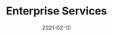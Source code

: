 ---
title: 'Enterprise Services'
description: >
 The following organizations offer enterprise services for Fluentd and Fluent Bit.  If you would like to list your 
 organization here, please open a pull request in the primary Fluent Bit GitHub repository
date: 2021-02-10
headerTheme: light
herobg: "/images/hero@2x.jpg"
enterprise:
  enabled: true
  position: 0
  list:
  - title: Calyptia
    description: Support services and Enterprise features from the creators and maintainers of Fluentd and Fluent Bit.
    logo: /images/calyptia.svg
    buttonUrl: "https://calyptia.com/"
    buttonText: "read More"
    tabOpen: "_blank"
  - title: ITOCHU Techno-Solutions America, Inc.
    description: "Enterprise services from a global IT solution provider.  Services include: consulting, technology enablement, and a global service desk."
    logo: /images/fluentd.svg
    buttonUrl: "https://fluentd.ctc-america.com/"
    buttonText: "read More"
    tabOpen: "_blank"
  - title: ClearCode
    description: >
      ClearCode is a core maintainer of Fluentd since 2014, based in Japan.
      <br>
      <br>
      クリアコードは、日本国内において航空会社、官公庁、通信事業者をはじめとした大規模ユーザーに対する支援を行ってきました。
      <br>
      ご相談にはFluentd/Fluent Bitのコアメンテナが対応いたしますので、まずはお気軽にお問い合わせください。
    logo: /images/ClearCode.svg
    buttonUrl: "https://www.clear-code.com/services/fluentd.html"
    buttonText: "read More"
    tabOpen: "_blank"
---